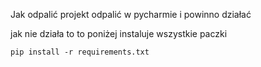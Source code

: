 Jak odpalić projekt
odpalić w pycharmie i powinno działać  

jak nie działa to to poniżej instaluje wszystkie paczki
```
pip install -r requirements.txt
```
